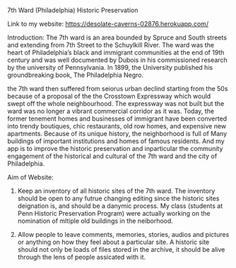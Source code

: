 7th Ward (Philadelphia) Historic Preservation

Link to my website: https://desolate-caverns-02876.herokuapp.com/

Introduction: 
The 7th ward is an area bounded by Spruce and South streets and extending from 7th Street to the Schuylkill River. The ward was the heart of Philadelphia’s black and immigrant communities at the end of 19th century and was well documented by Dubois in his commissioned research by the university of Pennsylvania. In 1899, the University published his groundbreaking book, The Philadelphia Negro. 

the 7th ward then suffered from seiorus urban declind starting from the 50s because of a proposal of the the Crosstown Expressway which would swept off the whole neighbourhood. The expressway was not built but the ward was no longer a vibrant commercial corridor as it was. Today, the former tenement homes and businesses of immigrant have been converted into trendy boutiques, chic restaurants, old row homes, and expensive new apartments. Because of its unique history, the neighborhood is full of Many buildings of important institutions and homes of famous residents. And my app is to improve the historic preservation and inparticular the community engagement of the historical and cultural of the 7th ward and the city of Philadelphia.  

Aim of Website:
1. Keep an inventory of all historic sites of the 7th ward. The inventory should be open to any futrue changing editing since the historic sites deignation is, and should be a danymic process. My class (students at Penn Historic Preservation Program) were actually working on the nomination of mltiple old buildings in the neiborhood.

2. Allow people to leave comments, memories, stories, audios and pictures or anything on how they feel about a particular site. A historic site should not only be loads of files stored in the archive, it should be alive through the lens of people assicated with it.
